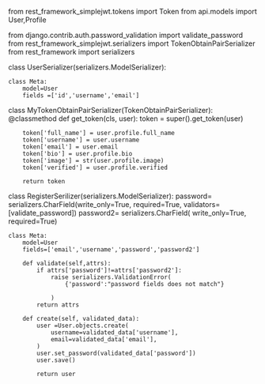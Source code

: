 from rest_framework_simplejwt.tokens import Token
from api.models import User,Profile

from django.contrib.auth.password_validation import validate_password
from rest_framework_simplejwt.serializers import TokenObtainPairSerializer
from rest_framework import serializers

class UserSerializer(serializers.ModelSerializer):

    class Meta:
        model=User
        fields =['id','username','email']

class MyTokenObtainPairSerializer(TokenObtainPairSerializer):
    @classmethod
    def get_token(cls, user):
        token = super().get_token(user)


        token['full_name'] = user.profile.full_name
        token['username'] = user.username
        token['email'] = user.email
        token['bio'] = user.profile.bio
        token['image'] = str(user.profile.image)
        token['verified'] = user.profile.verified

        return token
    

class RegisterSerilizer(serializers.ModelSerializer):
    password= serializers.CharField(write_only=True, required=True, validators=[validate_password])
    password2= serializers.CharField( write_only=True, required=True)

    class Meta:
        model=User
        fields=['email','username','password','password2']

        def validate(self,attrs):
            if attrs['password']!=attrs['password2']:
                raise serializers.ValidationError(
                    {'password':"password fields does not match"}

                )
            return attrs
        
        def create(self, validated_data):
            user =User.objects.create(
                username=validated_data['username'],
                email=validated_data['email'],
            )
            user.set_password(validated_data['password'])
            user.save()

            return user 
